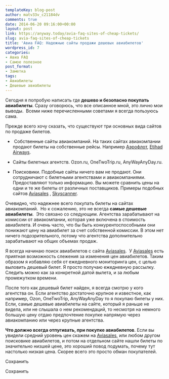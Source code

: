 ```yaml
---
templateKey: blog-post
author: matv33v_c21184dv
comments: true
date: 2014-06-20 09:16:00+00:00
layout: post
link: https://anyway.today/avia-faq-sites-of-cheap-tickets/
slug: avia-faq-sites-of-cheap-tickets
title: 'Авиа FAQ: Надежные сайты продажи дешевых авиабилетов'
wordpress_id: 7
categories:
- Авиа FAQ
- Самое полезное
post_format:
- Заметка
tags:
- Авиабилеты
- Дешевые авиабилеты
---
```




Сегодня я попробую написать где **дешево и безопасно покупать авиабилеты**. Сразу оговорюсь, что все описанное мной, это лично мои выводы.  Всеми ниже перечисленными советами я всегда пользуюсь сама.


Прежде всего хочу сказать, что существуют три основных вида сайтов по продаже билетов.






 	
  *  Собственные сайты авиакомпаний. На таких сайтах авиакомпании продают билеты на собственные рейсы. Например [Аэрофлот](https://www.aeroflot.ru/), [Etihad Airways](https://etihad.com/).

 	
  * Сайты билетных агентств. Ozon.ru, OneTwoTrip.ru, AnyWayAnyDay.ru.

 	
  * Поисковики. Подобные сайты ничего вам не продают. Они сотрудничают с билетными агентствами и авиакомпаниями. Предоставляют только информацию. Вы можете сравнить цены на одни и те же билеты от различных поставщиков. Примеры подобных сайтов [Aviasales](https://www.aviasales.ru/?marker=14510) , [Skyscanner](https://skyscanner.ru/).


<!-- more -->


Очевидно, что надежнее всего покупать билеты на сайтах авиакомпаний.  Но к сожалению, это не всегда **самые дешевые авиабилеты**.  Это связано со следующим. Агентства зарабатывают на комиссии от авиакомпании, которая уже включена в стоимость авиабилета. И очень часто, что бы быть конкурентоспособными они понижают цену на авиабилет за счет собственной комиссии. В этом нет ничего подозрительного, потому что агентства дополнительно  зарабатывают на общих объемах продаж.




Я всегда начинаю поиск авиабилетов с сайта [Aviasales](https://www.aviasales.ru/?marker=14510).  У [Aviasales](https://www.aviasales.ru/?marker=14510) есть приятная возможность слежения за изменения цен авиабилетов. Таким образом я избавляю себя от ежедневного мониторинга цен, с целью выловить дешевый билет. Я просто получаю ежедневную рассылку. Следить можно как за конкретной датой вылета, и за любым промежутком времени.




После того как дешевый билет найден, я всегда смотрю у кого агентства он. Если агентство достаточно крупное и известное, как например, Ozon, OneTwoTrip, AnyWayAnyDay то я покупаю билеты у них. Если, самые дешевые авиабилеты на сайте, который я раньше не видела, или не слышала о нем рекомендаций, то несмотря на немного большую цену отдаю предпочтение покупке напрямую через авиакомпанию или через крупные агентства.




**Что должно всегда отпугивать, при покупке авиабилетов**. Если вы увидели средний уровень цен скажем на [Aviasales](https://www.aviasales.ru/?marker=14510), или любом другом поисковике авиабилетов, и потом на отдельном сайте нашли билеты по значительно низшей цене, это хороший повод подумать, почему тут настолько низкая цена. Скорее всего это просто обман покупателей.






Сохранить

Сохранить
